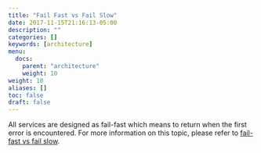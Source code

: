 ```yaml
---
title: "Fail Fast vs Fail Slow"
date: 2017-11-15T21:16:13-05:00
description: ""
categories: []
keywords: [architecture]
menu:
  docs:
    parent: "architecture"
    weight: 10
weight: 10
aliases: []
toc: false
draft: false
---
```



All services are designed as fail-fast which means to return when the first error is encountered. For more information on this topic, please refer to [fail-fast vs fail slow][].

[fail-fast vs fail slow]: https://doc.networknt.com/architecture/fail-fast/

